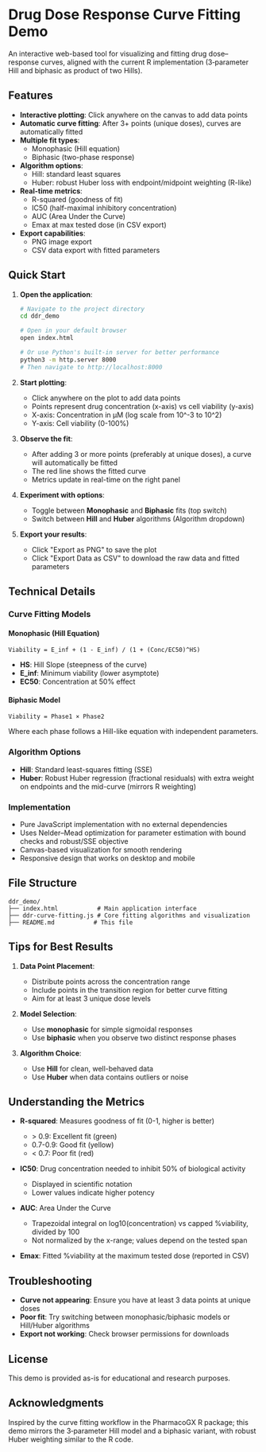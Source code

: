 # Drug Dose Response Curve Fitting Demo

An interactive web-based tool for visualizing and fitting drug dose–response curves, aligned with the current R implementation (3‑parameter Hill and biphasic as product of two Hills).

## Features

- **Interactive plotting**: Click anywhere on the canvas to add data points
- **Automatic curve fitting**: After 3+ points (unique doses), curves are automatically fitted
- **Multiple fit types**: 
  - Monophasic (Hill equation)
  - Biphasic (two-phase response)
- **Algorithm options**:
  - Hill: standard least squares
  - Huber: robust Huber loss with endpoint/midpoint weighting (R-like)
- **Real-time metrics**:
  - R-squared (goodness of fit)
  - IC50 (half-maximal inhibitory concentration)
  - AUC (Area Under the Curve)
  - Emax at max tested dose (in CSV export)
- **Export capabilities**:
  - PNG image export
  - CSV data export with fitted parameters

## Quick Start

1. **Open the application**:
   ```bash
   # Navigate to the project directory
   cd ddr_demo
   
   # Open in your default browser
   open index.html
   
   # Or use Python's built-in server for better performance
   python3 -m http.server 8000
   # Then navigate to http://localhost:8000
   ```

2. **Start plotting**:
   - Click anywhere on the plot to add data points
   - Points represent drug concentration (x-axis) vs cell viability (y-axis)
   - X-axis: Concentration in µM (log scale from 10^-3 to 10^2)
   - Y-axis: Cell viability (0-100%)

3. **Observe the fit**:
   - After adding 3 or more points (preferably at unique doses), a curve will automatically be fitted
   - The red line shows the fitted curve
   - Metrics update in real-time on the right panel

4. **Experiment with options**:
   - Toggle between **Monophasic** and **Biphasic** fits (top switch)
   - Switch between **Hill** and **Huber** algorithms (Algorithm dropdown)

5. **Export your results**:
   - Click "Export as PNG" to save the plot
   - Click "Export Data as CSV" to download the raw data and fitted parameters

## Technical Details

### Curve Fitting Models

#### Monophasic (Hill Equation)
```
Viability = E_inf + (1 - E_inf) / (1 + (Conc/EC50)^HS)
```
- **HS**: Hill Slope (steepness of the curve)
- **E_inf**: Minimum viability (lower asymptote)
- **EC50**: Concentration at 50% effect

#### Biphasic Model
```
Viability = Phase1 × Phase2
```
Where each phase follows a Hill-like equation with independent parameters.

### Algorithm Options

- **Hill**: Standard least-squares fitting (SSE)
- **Huber**: Robust Huber regression (fractional residuals) with extra weight on endpoints and the mid-curve (mirrors R weighting)

### Implementation

- Pure JavaScript implementation with no external dependencies
- Uses Nelder–Mead optimization for parameter estimation with bound checks and robust/SSE objective
- Canvas-based visualization for smooth rendering
- Responsive design that works on desktop and mobile

## File Structure

```
ddr_demo/
├── index.html           # Main application interface
├── ddr-curve-fitting.js # Core fitting algorithms and visualization
├── README.md           # This file
```

## Tips for Best Results

1. **Data Point Placement**: 
   - Distribute points across the concentration range
   - Include points in the transition region for better curve fitting
   - Aim for at least 3 unique dose levels

2. **Model Selection**:
   - Use **monophasic** for simple sigmoidal responses
   - Use **biphasic** when you observe two distinct response phases

3. **Algorithm Choice**:
   - Use **Hill** for clean, well-behaved data
   - Use **Huber** when data contains outliers or noise

## Understanding the Metrics

- **R-squared**: Measures goodness of fit (0-1, higher is better)
  - \> 0.9: Excellent fit (green)
  - 0.7-0.9: Good fit (yellow)
  - < 0.7: Poor fit (red)

- **IC50**: Drug concentration needed to inhibit 50% of biological activity
  - Displayed in scientific notation
  - Lower values indicate higher potency

- **AUC**: Area Under the Curve
  - Trapezoidal integral on log10(concentration) vs capped %viability, divided by 100
  - Not normalized by the x-range; values depend on the tested span

- **Emax**: Fitted %viability at the maximum tested dose (reported in CSV)

## Troubleshooting

- **Curve not appearing**: Ensure you have at least 3 data points at unique doses
- **Poor fit**: Try switching between monophasic/biphasic models or Hill/Huber algorithms
- **Export not working**: Check browser permissions for downloads

## License

This demo is provided as-is for educational and research purposes.

## Acknowledgments

Inspired by the curve fitting workflow in the PharmacoGX R package; this demo mirrors the 3‑parameter Hill model and a biphasic variant, with robust Huber weighting similar to the R code.
